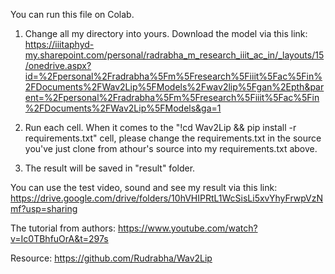 You can run this file on Colab.

1. Change all my directory into yours. Download the model via this link: https://iiitaphyd-my.sharepoint.com/personal/radrabha_m_research_iiit_ac_in/_layouts/15/onedrive.aspx?id=%2Fpersonal%2Fradrabha%5Fm%5Fresearch%5Fiiit%5Fac%5Fin%2FDocuments%2FWav2Lip%5FModels%2Fwav2lip%5Fgan%2Epth&parent=%2Fpersonal%2Fradrabha%5Fm%5Fresearch%5Fiiit%5Fac%5Fin%2FDocuments%2FWav2Lip%5FModels&ga=1

2. Run each cell. When it comes to the "!cd Wav2Lip && pip install -r requirements.txt" cell, please change the requirements.txt in the source you've just clone from athour's source into my requirements.txt above.

3. The result will be saved in "result" folder.

You can use the test video, sound and see my result via this link: https://drive.google.com/drive/folders/10hVHIPRtL1WcSisLi5xvYhyFrwpVzNmf?usp=sharing

The tutorial from authors: https://www.youtube.com/watch?v=Ic0TBhfuOrA&t=297s

Resource: https://github.com/Rudrabha/Wav2Lip
